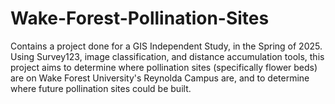 # Wake-Forest-Pollination-Sites
Contains a project done for a GIS Independent Study, in the Spring of 2025. Using Survey123, image classification, and distance accumulation tools, this project aims to determine where pollination sites (specifically flower beds) are on Wake Forest University's Reynolda Campus are, and to determine where future pollination sites could be built. 
